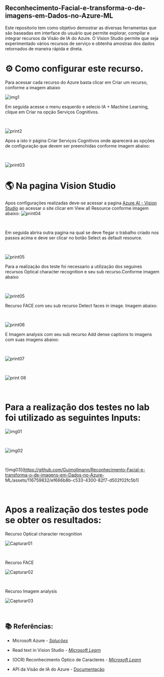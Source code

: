 ## Reconhecimento-Facial-e-transforma-o-de-imagens-em-Dados-no-Azure-ML
Este repositorio tem como objetivo demostrar as diversas ferramentas que são baseadas em interface do usuário que permite explorar, compilar e integrar recursos da Visão de IA do Azure. O Vision Studio permite que seja experimentado vários recursos de serviço e obtenha amostras dos dados retornados de maneira rápida e direta.

# ⚙ Como configurar este recurso.
Para acessar cada recurso do Azure basta clicar em Criar um recurso, conforme a imagem abaixo

![img1](https://github.com/Guimollmann/Reconhecimento-Facial-e-transforma-o-de-imagens-em-Dados-no-Azure-ML/assets/116759832/cb567598-136e-4073-9e25-9477d616a7a2)

Em seguida acesse o menu esquerdo  e selecio IA + Machine Learning, clique em Criar na opção Serviços Cognitivos.

<br>

![print2](https://github.com/Guimollmann/Reconhecimento-Facial-e-transforma-o-de-imagens-em-Dados-no-Azure-ML/assets/116759832/aca78530-817b-46c5-b3dd-2d01dfe49cd4)

Apos a isto ir página Criar Serviços Cognitivos onde aparecerá as opções de configuração que devem ser preenchidas conforme imagem abaixo:

<br>

![print03](https://github.com/Guimollmann/Reconhecimento-Facial-e-transforma-o-de-imagens-em-Dados-no-Azure-ML/assets/116759832/548314e5-0238-4ac8-a3d2-e5dfe3d091ab)

# 🌎 Na pagina Vision Studio

Apos configurações realizadas deve-se acessar a pagina [Azure AI - Vision Studio](https://portal.vision.cognitive.azure.com/) ao acessar o site clicar em  View all Resource conforme imagem abaixo:
![print04](https://github.com/Guimollmann/Reconhecimento-Facial-e-transforma-o-de-imagens-em-Dados-no-Azure-ML/assets/116759832/f42a8b16-3ff0-497b-95a8-1def9d700098)

<br>

Em seguida abrira outra pagina na qual se deve flegar o trabalho criado nos passos acima e deve ser clicar no botão Select as default resource.

<br>

![print05](https://github.com/Guimollmann/Reconhecimento-Facial-e-transforma-o-de-imagens-em-Dados-no-Azure-ML/assets/116759832/afb95c40-9922-48c3-b20d-ba6fd6703d8d)

Para a realização dos teste foi necessario a utilização dos seguines recursos Optical character recognition e seu sub recurso.Conforme imagem abaixo

<br>

![print05](https://github.com/Guimollmann/Reconhecimento-Facial-e-transforma-o-de-imagens-em-Dados-no-Azure-ML/assets/116759832/a4d4fc99-d7ca-4a15-8c7d-35a6564493a9)

Recurso FACE com seu sub recurso Detect faces in image. Imagem abaixo:

<br>

![print06](https://github.com/Guimollmann/Reconhecimento-Facial-e-transforma-o-de-imagens-em-Dados-no-Azure-ML/assets/116759832/b7d06dca-8d34-4fc4-b36d-5214af0ba41c)

E Imagem analysis com seu sub recurso Add dense captions to imagens com suas imagens abaixo:

<br>

![print07](https://github.com/Guimollmann/Reconhecimento-Facial-e-transforma-o-de-imagens-em-Dados-no-Azure-ML/assets/116759832/20f70c1c-b7cf-4a25-9f09-762ebd659e0a)

<br>

![print 08](https://github.com/Guimollmann/Reconhecimento-Facial-e-transforma-o-de-imagens-em-Dados-no-Azure-ML/assets/116759832/e8b2f027-25ff-467f-8fe1-e11b22c4825b)

<br>

# Para a realização dos testes no lab foi utilizado as seguintes Inputs:

![img01](https://github.com/Guimollmann/Reconhecimento-Facial-e-transforma-o-de-imagens-em-Dados-no-Azure-ML/assets/116759832/fcffa4c8-219a-4892-b6fe-252cb130636f)

<br>

![img02](https://github.com/Guimollmann/Reconhecimento-Facial-e-transforma-o-de-imagens-em-Dados-no-Azure-ML/assets/116759832/ce85c9e1-0063-4f85-9dbc-d99b0fb1ed18)

<br>

![img03](https://github.com/Guimollmann/Reconhecimento-Facial-e-transforma-o-de-imagens-em-Dados-no-Azure-
ML/assets/116759832/ef666b8b-c533-4300-82f7-d502f02fc5b1)

<br>

# Apos a realização dos testes pode se obter os resultados:

Recurso Optical character recognition 

![Capturar01](https://github.com/Guimollmann/Reconhecimento-Facial-e-transforma-o-de-imagens-em-Dados-no-Azure-ML/assets/116759832/16c51646-3247-45fc-90bc-241d5b6742a4)

<br>

Recurso FACE

![Capturar02](https://github.com/Guimollmann/Reconhecimento-Facial-e-transforma-o-de-imagens-em-Dados-no-Azure-ML/assets/116759832/15dbc2e4-a43a-4eee-9924-239350dc1399)

<br>

Recurso Imagem analysis 

![Capturar03](https://github.com/Guimollmann/Reconhecimento-Facial-e-transforma-o-de-imagens-em-Dados-no-Azure-ML/assets/116759832/979d5375-1317-4993-b7d8-f0467f35bc06)

<br>
<a id="final"></a>

## 📚 Referências:

- Microsoft Azure - [*Soluções*](https://azure.microsoft.com/pt-br/#solutions)

- Read text in Vision Studio - [*Microsoft Learn*](https://microsoftlearning.github.io/mslearn-ai-fundamentals/Instructions/Labs/05-ocr.html)

- (OCR) Reconhecimento Óptico de Caracteres - [*Microsoft Learn*](https://learn.microsoft.com/pt-br/azure/azure-video-indexer/ocr)

- API da Visão de IA do Azure - [Documentação](https://learn.microsoft.com/pt-br/azure/ai-services/computer-vision/)

<br> <br>





